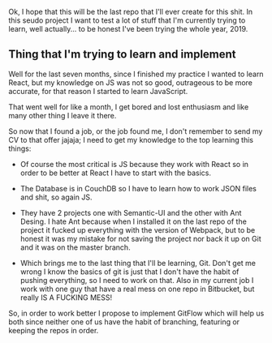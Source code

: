 Ok, I hope that this will be the last repo that I'll ever create for this shit.
In this seudo project I want to test a lot of stuff that I'm currently trying to learn, well actually... to be honest I've been trying the whole year, 2019.

## Thing that I'm trying to learn and implement

Well for the last seven months, since I finished my practice I wanted to learn React, but my knowledge on JS was not so good, outrageous to be more accurate, for that reason I started to learn JavaScript.

That went well for like a month, I get bored and lost enthusiasm and like many other thing I leave it there.

So now that I found a job, or the job found me, I don't remember to send my CV to that offer jajaja; I need to get my knowledge to the top learning this things:

- Of course the most critical is JS because they work with React so in order to be better at React I have to start with the basics.

- The Database is in CouchDB so I have to learn how to work JSON files and shit, so again JS.

- They have 2 projects one with Semantic-UI and the other with Ant Desing. I hate Ant because when I installed it on the last repo of the project it fucked up everything with the version of Webpack, but to be honest it was my mistake for not saving the project nor back it up on Git and it was on the master branch.

- Which brings me to the last thing that I'll be learning, Git. Don't get me wrong I know the basics of git is just that I don't have the habit of pushing everything, so I need to work on that. Also in my current job I work with one guy that have a real mess on one repo in Bitbucket, but really IS A FUCKING MESS!

So, in order to work better I propose to implement GitFlow which will help us both since neither one of us have the habit of branching, featuring or keeping the repos in order.
